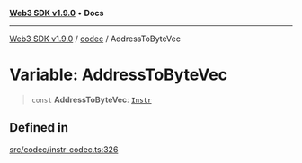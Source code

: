 [**Web3 SDK v1.9.0**](../../../README.md) • **Docs**

***

[Web3 SDK v1.9.0](../../../globals.md) / [codec](../README.md) / AddressToByteVec

# Variable: AddressToByteVec

> `const` **AddressToByteVec**: [`Instr`](../type-aliases/Instr.md)

## Defined in

[src/codec/instr-codec.ts:326](https://github.com/Mystic-Nayy/alephium-web3/blob/ee41f5e0e7d7fb0b155fe62f05b2ac03772895ca/packages/web3/src/codec/instr-codec.ts#L326)

